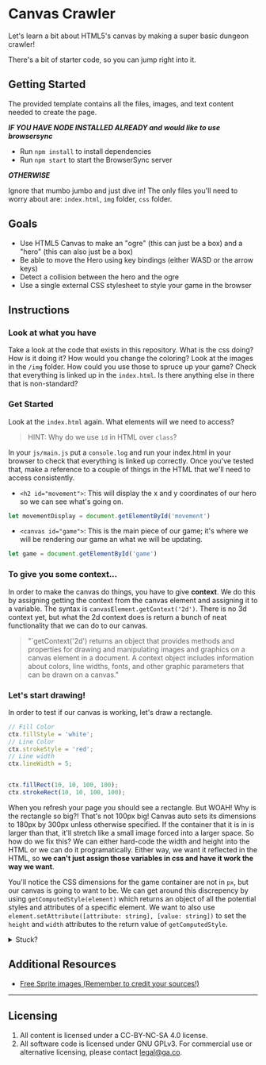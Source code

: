 # Canvas Crawler

Let's learn a bit about HTML5's canvas by making a super basic dungeon crawler!

There's a bit of starter code, so you can jump right into it.

## Getting Started

The provided template contains all the files, images, and text content needed to create the page.

***IF YOU HAVE NODE INSTALLED ALREADY and would like to use browsersync***

* Run `npm install` to install dependencies
* Run `npm start` to start the BrowserSync server

***OTHERWISE***

Ignore that mumbo jumbo and just dive in! The only files you'll need to worry about are: `index.html`, `img` folder, `css` folder.

## Goals

* Use HTML5 Canvas to make an "ogre" (this can just be a box) and a "hero" (this can also just be a box)
* Be able to move the Hero using key bindings (either WASD or the arrow keys)
* Detect a collision between the hero and the ogre
* Use a single external CSS stylesheet to style your game in the browser

## Instructions

### Look at what you have

Take a look at the code that exists in this repository. What is the css doing? How is it doing it? How would you change the coloring?
Look at the images in the `/img` folder. How could you use those to spruce up your game?
Check that everything is linked up in the `index.html`. Is there anything else in there that is non-standard?

### Get Started

Look at the `index.html` again. What elements will we need to access?
> HINT: Why do we use `id` in HTML over `class`?

In your `js/main.js` put a `console.log` and run your index.html in your browser to check that everything is linked up correctly. Once you've tested that, make a reference to a couple of things in the HTML that we'll need to access consistently.
* `<h2 id="movement">`: This will display the x and y coordinates of our hero so we can see what's going on.
```javascript
let movementDisplay = document.getElementById('movement')
```
* `<canvas id="game">`: This is the main piece of our game; it's where we will be rendering our game an what we will be updating.
```javascript
let game = document.getElementById('game')
```

### To give you some context...

In order to make the canvas do things, you have to give **context**. We do this by assigning getting the context from the canvas element and assigning it to a variable. The syntax is `canvasElement.getContext('2d')`. There is no 3d context yet, but what the 2d context does is return a bunch of neat functionality that we can do to our canvas.
> "`getContext('2d') returns an object that provides methods and properties for drawing and manipulating images and graphics on a canvas element in a document. A context object includes information about colors, line widths, fonts, and other graphic parameters that can be drawn on a canvas."

### Let's start drawing!

In order to test if our canvas is working, let's draw a rectangle. 
```javascript
// Fill Color
ctx.fillStyle = 'white';
// Line Color
ctx.strokeStyle = 'red';
// Line width
ctx.lineWidth = 5;


ctx.fillRect(10, 10, 100, 100);
ctx.strokeRect(10, 10, 100, 100);
```
When you refresh your page you should see a rectangle. 
But WOAH! Why is the rectangle so big?! That's not 100px big! Canvas auto sets its dimensions to 180px by 300px unless otherwise specified. If the container that it is in is larger than that, it'll stretch like a small image forced into a larger space. So how do we fix this? We can either hard-code the width and height into the HTML or we can do it programatically. Either way, we want it reflected in the HTML, so **we can't just assign those variables in css and have it work the way we want**.

You'll notice the CSS dimensions for the game container are not in `px`, but our canvas is going to want to be. We can get around this discrepency by using `getComputedStyle(element)` which returns an object of all the potential styles and attributes of a specific element. We want to also use `element.setAttribute([attribute: string], [value: string])` to set the `height` and `width` attributes to the return value of `getComputedStyle`.

<details><summary>Stuck?</summary>
<p>

```javascript
game.setAttribute("height", getComputedStyle(game)["height"])
game.setAttribute("width", getComputedStyle(game)["width"])
```

</p>
</details>

## Additional Resources

* [Free Sprite images (Remember to credit your sources!)](https://opengameart.org/)

---

## Licensing
1. All content is licensed under a CC-BY-NC-SA 4.0 license.
2. All software code is licensed under GNU GPLv3. For commercial use or alternative licensing, please contact legal@ga.co.